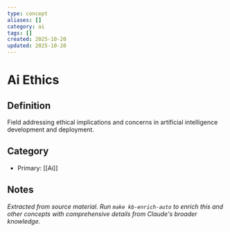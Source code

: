 ```yaml
---
type: concept
aliases: []
category: ai
tags: []
created: 2025-10-20
updated: 2025-10-20
---
```


# Ai Ethics

## Definition

Field addressing ethical implications and concerns in artificial intelligence development and deployment.

## Category

- Primary: [[Ai]]

## Notes

*Extracted from source material. Run `make kb-enrich-auto` to enrich this and other concepts with comprehensive details from Claude's broader knowledge.*
